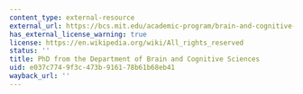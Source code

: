 ```yaml
---
content_type: external-resource
external_url: https://bcs.mit.edu/academic-program/brain-and-cognitive-sciences-phd-program
has_external_license_warning: true
license: https://en.wikipedia.org/wiki/All_rights_reserved
status: ''
title: PhD from the Department of Brain and Cognitive Sciences
uid: e037c774-9f3c-473b-9161-78b61b68eb41
wayback_url: ''
---
```

